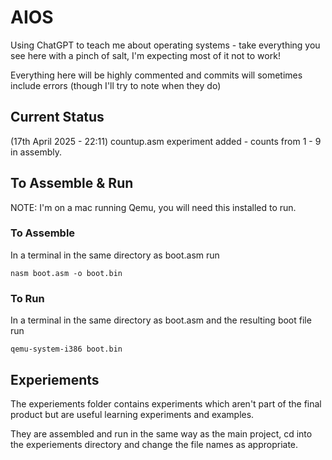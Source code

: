 # AIOS
Using ChatGPT to teach me about operating systems - take everything you see here with a pinch of salt, I'm expecting most of it not to work!

Everything here will be highly commented and commits will sometimes include errors (though I'll try to note when they do)

## Current Status
(17th April 2025 - 22:11) countup.asm experiment added - counts from 1 - 9 in assembly.

## To Assemble & Run
NOTE: I'm on a mac running Qemu, you will need this installed to run.

### To Assemble
In a terminal in the same directory as boot.asm run

```
nasm boot.asm -o boot.bin
```

### To Run
In a terminal in the same directory as boot.asm and the resulting boot file run

```
qemu-system-i386 boot.bin
```

## Experiements
The experiements folder contains experiments which aren't part of the final product but are useful learning experiments and examples.

They are assembled and run in the same way as the main project, cd into the experiements directory and change the file names as appropriate.